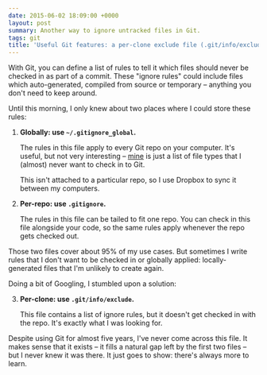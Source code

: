 ```yaml
---
date: 2015-06-02 18:09:00 +0000
layout: post
summary: Another way to ignore untracked files in Git.
tags: git
title: 'Useful Git features: a per-clone exclude file (.git/info/exclude)'
---
```


With Git, you can define a list of rules to tell it which files should never be checked in as part of a commit. These "ignore rules" could include files which auto-generated, compiled from source or temporary &ndash; anything you don't need to keep around.

Until this morning, I only knew about two places where I could store these rules:

1.  **Globally: use `~/.gitignore_global`.**

    The rules in this file apply to every Git repo on your computer. It's useful, but not very interesting &ndash; [mine](/files/2015/gitignore_global.txt) is just a list of file types that I (almost) never want to check in to Git.

    This isn't attached to a particular repo, so I use Dropbox to sync it between my computers.

2.  **Per-repo: use `.gitignore`.**

    The rules in this file can be tailed to fit one repo. You can check in this file alongside your code, so the same rules apply whenever the repo gets checked out.

Those two files cover about 95% of my use cases. But sometimes I write rules that I don't want to be checked in or globally applied: locally-generated files that I'm unlikely to create again.

Doing a bit of Googling, I stumbled upon a solution:

<ol start="3">
<li>
  <p><strong>Per-clone: use <code>.git/info/exclude</code>.</strong></p>

  <p>This file contains a list of ignore rules, but it doesn't get checked in with the repo. It's exactly what I was looking for.</p>
</li>
</ol>

Despite using Git for almost five years, I've never come across this file. It makes sense that it exists &ndash; it fills a natural gap left by the first two files &ndash; but I never knew it was there. It just goes to show: there's always more to learn.